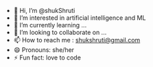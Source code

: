 - 👋 Hi, I’m @shukShruti
- 👀 I’m interested in artificial intelligence and ML
- 🌱 I’m currently learning ...
- 💞️ I’m looking to collaborate on ...
- 📫 How to reach me : shukshruti@gmail.com
- 😄 Pronouns: she/her
- ⚡ Fun fact: love to code

<!---
shukShruti/shukShruti is a ✨ special ✨ repository because its `README.md` (this file) appears on your GitHub profile.
You can click the Preview link to take a look at your changes.
--->
